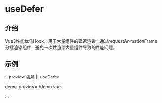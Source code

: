 # useDefer

## 介绍

Vue3性能优化Hook，用于大量组件的延迟渲染。通过requestAnimationFrame分批渲染组件，避免一次性渲染大量组件导致的性能问题。

## 示例

<client-only>

:::preview 说明 || useDefer

demo-preview=./demo.vue

:::

</client-only>

